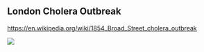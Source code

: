 ## London Cholera Outbreak

<https://en.wikipedia.org/wiki/1854_Broad_Street_cholera_outbreak>

![](https://upload.wikimedia.org/wikipedia/commons/2/27/Snow-cholera-map-1.jpg)

